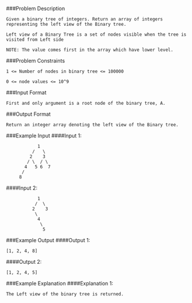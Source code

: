 ###Problem Description
```
Given a binary tree of integers. Return an array of integers representing the left view of the Binary tree.

Left view of a Binary Tree is a set of nodes visible when the tree is visited from Left side

NOTE: The value comes first in the array which have lower level.
```


###Problem Constraints
```
1 <= Number of nodes in binary tree <= 100000

0 <= node values <= 10^9
```


###Input Format
```
First and only argument is a root node of the binary tree, A.
```


###Output Format
```
Return an integer array denoting the left view of the Binary tree.
```



###Example Input
####Input 1:
```
            1
          /   \
         2    3
        / \  / \
       4   5 6  7
      /
     8 

```
####Input 2:
```
            1
           /  \
          2    3
           \
            4
             \
              5

```
###Example Output
####Output 1:

```
[1, 2, 4, 8]
```
####Output 2:

```
[1, 2, 4, 5]
```


###Example Explanation
####Explanation 1:

```
The Left view of the binary tree is returned.
```